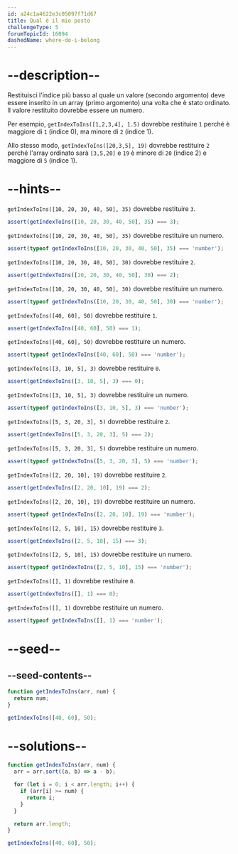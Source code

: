 ```yaml
---
id: a24c1a4622e3c05097f71d67
title: Qual è il mio posto
challengeType: 5
forumTopicId: 16094
dashedName: where-do-i-belong
---
```


# --description--

Restituisci l'indice più basso al quale un valore (secondo argomento) deve essere inserito in un array (primo argomento) una volta che è stato ordinato. Il valore restituito dovrebbe essere un numero.

Per esempio, `getIndexToIns([1,2,3,4], 1.5)` dovrebbe restituire `1` perché è maggiore di `1` (indice 0), ma minore di `2` (indice 1).

Allo stesso modo, `getIndexToIns([20,3,5], 19)` dovrebbe restituire `2` perché l'array ordinato sarà `[3,5,20]` e `19` è minore di `20` (indice 2) e maggiore di `5` (indice 1).

# --hints--

`getIndexToIns([10, 20, 30, 40, 50], 35)` dovrebbe restituire `3`.

```js
assert(getIndexToIns([10, 20, 30, 40, 50], 35) === 3);
```

`getIndexToIns([10, 20, 30, 40, 50], 35)` dovrebbe restituire un numero.

```js
assert(typeof getIndexToIns([10, 20, 30, 40, 50], 35) === 'number');
```

`getIndexToIns([10, 20, 30, 40, 50], 30)` dovrebbe restituire `2`.

```js
assert(getIndexToIns([10, 20, 30, 40, 50], 30) === 2);
```

`getIndexToIns([10, 20, 30, 40, 50], 30)` dovrebbe restituire un numero.

```js
assert(typeof getIndexToIns([10, 20, 30, 40, 50], 30) === 'number');
```

`getIndexToIns([40, 60], 50)` dovrebbe restituire `1`.

```js
assert(getIndexToIns([40, 60], 50) === 1);
```

`getIndexToIns([40, 60], 50)` dovrebbe restituire un numero.

```js
assert(typeof getIndexToIns([40, 60], 50) === 'number');
```

`getIndexToIns([3, 10, 5], 3)` dovrebbe restituire `0`.

```js
assert(getIndexToIns([3, 10, 5], 3) === 0);
```

`getIndexToIns([3, 10, 5], 3)` dovrebbe restituire un numero.

```js
assert(typeof getIndexToIns([3, 10, 5], 3) === 'number');
```

`getIndexToIns([5, 3, 20, 3], 5)` dovrebbe restituire `2`.

```js
assert(getIndexToIns([5, 3, 20, 3], 5) === 2);
```

`getIndexToIns([5, 3, 20, 3], 5)` dovrebbe restituire un numero.

```js
assert(typeof getIndexToIns([5, 3, 20, 3], 5) === 'number');
```

`getIndexToIns([2, 20, 10], 19)` dovrebbe restituire `2`.

```js
assert(getIndexToIns([2, 20, 10], 19) === 2);
```

`getIndexToIns([2, 20, 10], 19)` dovrebbe restituire un numero.

```js
assert(typeof getIndexToIns([2, 20, 10], 19) === 'number');
```

`getIndexToIns([2, 5, 10], 15)` dovrebbe restituire `3`.

```js
assert(getIndexToIns([2, 5, 10], 15) === 3);
```

`getIndexToIns([2, 5, 10], 15)` dovrebbe restituire un numero.

```js
assert(typeof getIndexToIns([2, 5, 10], 15) === 'number');
```

`getIndexToIns([], 1)` dovrebbe restituire `0`.

```js
assert(getIndexToIns([], 1) === 0);
```

`getIndexToIns([], 1)` dovrebbe restituire un numero.

```js
assert(typeof getIndexToIns([], 1) === 'number');
```

# --seed--

## --seed-contents--

```js
function getIndexToIns(arr, num) {
  return num;
}

getIndexToIns([40, 60], 50);
```

# --solutions--

```js
function getIndexToIns(arr, num) {
  arr = arr.sort((a, b) => a - b);

  for (let i = 0; i < arr.length; i++) {
    if (arr[i] >= num) {
      return i;
    }
  }

  return arr.length;
}

getIndexToIns([40, 60], 50);
```

